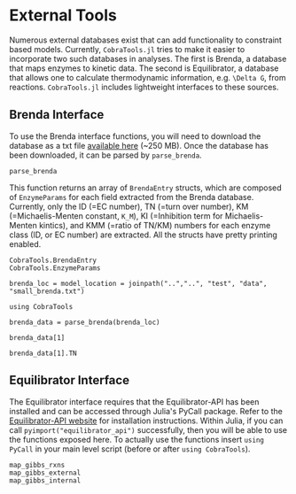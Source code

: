 # External Tools
Numerous external databases exist that can add functionality to constraint based models. 
Currently, `CobraTools.jl` tries to make it easier to incorporate two such databases in analyses.
The first is Brenda, a database that maps enzymes to kinetic data.
The second is Equilibrator, a database that allows one to calculate thermodynamic information, e.g. ``\Delta G``, from reactions.
`CobraTools.jl` includes lightweight interfaces to these sources.

## Brenda Interface
To use the Brenda interface functions, you will need to download the database as a txt file [available here](https://www.brenda-enzymes.org/download_brenda_without_registration.php) (~250 MB).
Once the database has been downloaded, it can be parsed by `parse_brenda`.
```@docs
parse_brenda
```
This function returns an array of `BrendaEntry` structs, which are composed of `EnzymeParams` for each field extracted from the Brenda database.
Currently, only the ID (=EC number), TN (=turn over number), KM (=Michaelis-Menten constant, ``K_M``), KI (=Inhibition term for Michaelis-Menten kintics), and KMM (=ratio of TN/KM) numbers for each enzyme class (ID, or EC number) are extracted. All the structs have pretty printing enabled.
```@docs
CobraTools.BrendaEntry
CobraTools.EnzymeParams
```
```@setup brenda
brenda_loc = model_location = joinpath("..","..", "test", "data", "small_brenda.txt")
```
```@example brenda
using CobraTools

brenda_data = parse_brenda(brenda_loc)
```
```@example brenda
brenda_data[1]
```
```@example brenda
brenda_data[1].TN
```
## Equilibrator Interface
The Equilibrator interface requires that the Equilibrator-API has been installed and can be accessed through Julia's PyCall package. Refer to the [Equilibrator-API website](https://gitlab.com/equilibrator/equilibrator-api) for installation instructions. Within Julia, if you can call `pyimport("equilibrator_api")` successfully, then you will be able to use the functions exposed here. To actually use the functions insert `using PyCall` in your main level script (before or after `using CobraTools`).
```@docs
map_gibbs_rxns
map_gibbs_external
map_gibbs_internal
```
